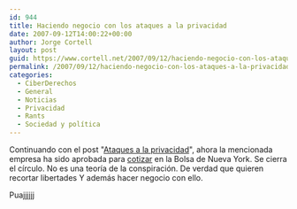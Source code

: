```yaml
---
id: 944
title: Haciendo negocio con los ataques a la privacidad
date: 2007-09-12T14:00:22+00:00
author: Jorge Cortell
layout: post
guid: https://www.cortell.net/2007/09/12/haciendo-negocio-con-los-ataques-a-la-privacidad/
permalink: /2007/09/12/haciendo-negocio-con-los-ataques-a-la-privacidad/
categories:
  - CiberDerechos
  - General
  - Noticias
  - Privacidad
  - Rants
  - Sociedad y polí­tica
---
```

Continuando con el post "<a target="_blank" title="Post" href="https://www.cortell.net/2007/08/24/ataques-a-la-privacidad/">Ataques a la privacidad</a>", ahora la mencionada empresa ha sido aprobada para <a target="_blank" title="NYTimes" href="https://www.nytimes.com/2007/09/11/business/worldbusiness/11security.html?_r=1&oref=slogin">cotizar</a> en la Bolsa de Nueva York. Se cierra el cí­rculo. No es una teorí­a de la conspiración. De verdad que quieren recortar libertades Y además hacer negocio con ello.

Puajjjjjj